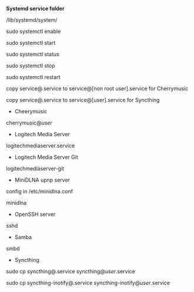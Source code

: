 
**Systemd service folder**

/lib/systemd/system/


sudo systemctl enable

sudo systemctl start

sudo systemctl status

sudo systemctl stop

sudo systemctl restart


copy service@.service to service@[non root user].service for Cherrymusic

copy service@.service to service@[user].service for Syncthing


* Cheerymusic

cherrymusic@*user*


* Logitech Media Server

logitechmediaserver.service


* Logitech Media Server Git

logitechmediaserver-git


* MiniDLNA upnp server

config in /etc/minidlna.conf

minidlna


* OpenSSH server

sshd


* Samba

smbd


* Syncthing 

sudo cp syncthing@.service syncthing@*user*.service

sudo cp syncthing-inotify@.service syncthing-inotify@*user*.service

